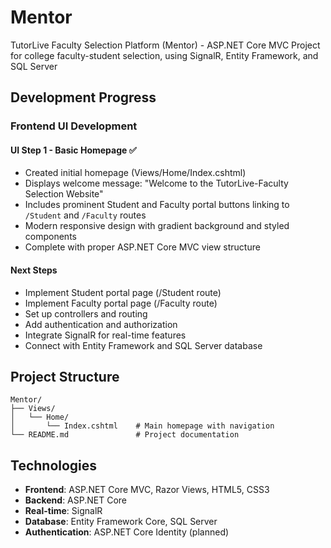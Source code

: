 # Mentor

TutorLive Faculty Selection Platform (Mentor) - ASP.NET Core MVC Project for college faculty-student selection, using SignalR, Entity Framework, and SQL Server

## Development Progress

### Frontend UI Development

#### UI Step 1 - Basic Homepage ✅
- Created initial homepage (Views/Home/Index.cshtml)
- Displays welcome message: "Welcome to the TutorLive-Faculty Selection Website"
- Includes prominent Student and Faculty portal buttons linking to `/Student` and `/Faculty` routes
- Modern responsive design with gradient background and styled components
- Complete with proper ASP.NET Core MVC view structure

#### Next Steps
- Implement Student portal page (/Student route)
- Implement Faculty portal page (/Faculty route)
- Set up controllers and routing
- Add authentication and authorization
- Integrate SignalR for real-time features
- Connect with Entity Framework and SQL Server database

## Project Structure

```
Mentor/
├── Views/
│   └── Home/
│       └── Index.cshtml    # Main homepage with navigation
└── README.md               # Project documentation
```

## Technologies

- **Frontend**: ASP.NET Core MVC, Razor Views, HTML5, CSS3
- **Backend**: ASP.NET Core
- **Real-time**: SignalR
- **Database**: Entity Framework Core, SQL Server
- **Authentication**: ASP.NET Core Identity (planned)
